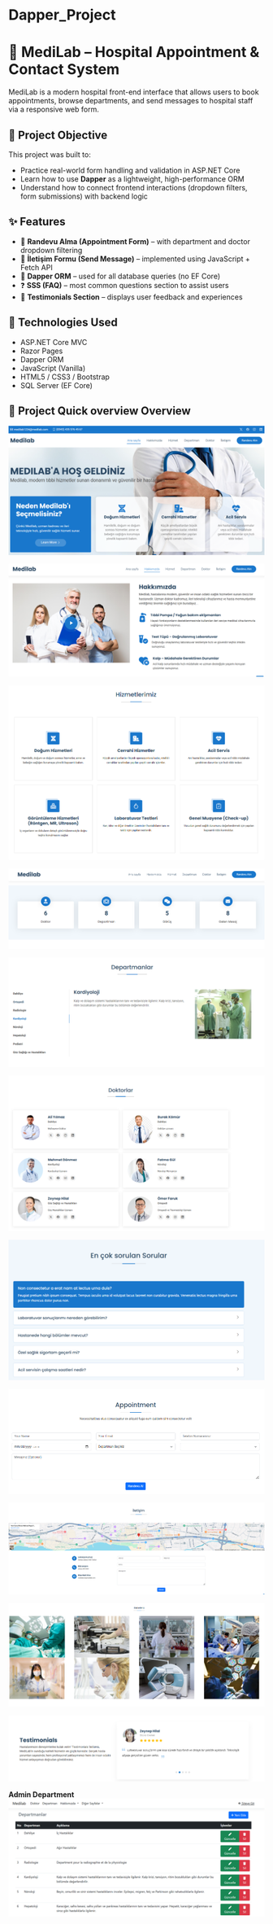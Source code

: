 # Dapper_Project

# 🏥 MediLab – Hospital Appointment & Contact System

MediLab is a modern hospital front-end interface that allows users to book appointments, browse departments, and send messages to hospital staff via a responsive web form.

## 📌 Project Objective

This project was built to:

- Practice real-world form handling and validation in ASP.NET Core
- Learn how to use **Dapper** as a lightweight, high-performance ORM
- Understand how to connect frontend interactions (dropdown filters, form submissions) with backend logic

## ✨ Features

- 📅 **Randevu Alma (Appointment Form)** – with department and doctor dropdown filtering  
- 📨 **İletişim Formu (Send Message)** – implemented using JavaScript + Fetch API  
- 🧠 **Dapper ORM** – used for all database queries (no EF Core)  
- ❓ **SSS (FAQ)** – most common questions section to assist users  
- 💬 **Testimonials Section** – displays user feedback and experiences  


## 🚀 Technologies Used

- ASP.NET Core MVC  
- Razor Pages 
- Dapper ORM 
- JavaScript (Vanilla)  
- HTML5 / CSS3 / Bootstrap  
- SQL Server (EF Core)  


## 📌 Project Quick overview Overview

!["Hero Section"](/src/hero.PNG)
<br/>

!["About Section"](/src/about.PNG)
<br/>

!["Service Section"](/src/service.PNG)
<br/>

!["Statistic Section"](/src/stat.PNG)
<br/>

!["Department Section"](/src/department.PNG)
<br/>

!["Doctor Section"](/src/doctor.PNG)
<br/>

!["Frequently Asked Question Section"](/src/frequentlyasQuestions.PNG)
<br/>

!["Appointment Section"](/src/appointment.PNG)
<br/>

!["Contact Section"](/src/contact.PNG)
<br/>

!["Gallery Section"](/src/gallery.PNG)
<br/>

!["Testimonial Section"](/src/testimonial.PNG)
<br/>


**Admin Department**
!["Department Section"](/src/department_admin.PNG)
<br/>